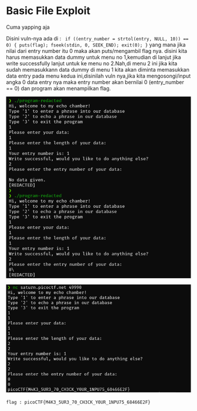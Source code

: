 # Basic File Exploit
Cuma yapping aja

Disini vuln-nya ada di :
` if ((entry_number = strtol(entry, NULL, 10)) == 0) {
    puts(flag);
    fseek(stdin, 0, SEEK_END);
    exit(0);
}`
yang mana jika nilai dari entry number itu 0 maka akan puts/mengambil flag nya.
disini kita harus memasukkan data dummy untuk menu no 1,kemudian di lanjut jika write successfully lanjut untuk ke menu no 2.Nah,di menu 2 ini jika kita sudah memasukkann data dummy di menu 1 kita akan diminta memasukkan data entry pada menu kedua ini,disinilah vuln nya,jika kita mengosongi/input angka 0 data entry nya maka entry number akan bernilai 0 (entry_number == 0) dan program akan menampilkan flag.

![local](./images/local.png)

![Remote](./images/remote.png)

`flag : picoCTF{M4K3_5UR3_70_CH3CK_Y0UR_1NPU75_68466E2F}`
